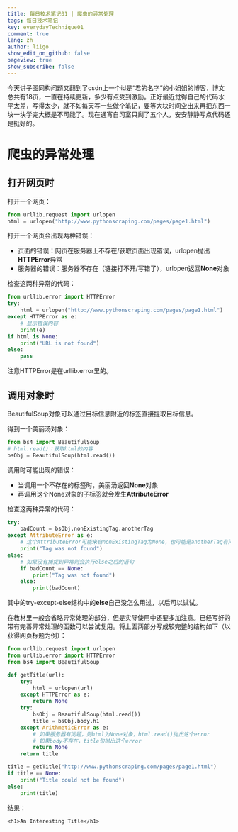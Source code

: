 ```yaml
---
title: 每日技术笔记01 | 爬虫的异常处理
tags: 每日技术笔记
key: everydayTechnique01
comment: true
lang: zh
author: liigo
show_edit_on_github: false
pageview: true
show_subscribe: false
---
```


<!--more-->

今天讲子图同构问题又翻到了csdn上一个id是“君的名字”的小姐姐的博客，博文总共有18页，一直在持续更新，多少有点受到激励。正好最近觉得自己的代码水平太差，写得太少，就不如每天写一些做个笔记，要等大块时间空出来再把东西一块一块学完大概是不可能了。现在通宵自习室只剩了五个人，安安静静写点代码还是挺好的。

# 爬虫的异常处理
## 打开网页时
打开一个网页：
```python
from urllib.request import urlopen
html = urlopen("http://www.pythonscraping.com/pages/page1.html")
```
打开一个网页会出现两种错误：
- 页面的错误：网页在服务器上不存在/获取页面出现错误，urlopen抛出**HTTPError**异常
- 服务器的错误：服务器不存在（链接打不开/写错了），urlopen返回**None**对象

检查这两种异常的代码：
```python
from urllib.error import HTTPError
try:
    html = urlopen("http://www.pythonscraping.com/pages/page1.html")
except HTTPError as e:
    # 显示错误内容
    print(e)
if html is None:
    print("URL is not found")
else:
    pass 
```
注意HTTPError是在urllib.error里的。

## 调用对象时
BeautifulSoup对象可以通过目标信息附近的标签直接提取目标信息。

得到一个美丽汤对象：
```python
from bs4 import BeautifulSoup
# html.read()：获取html的内容
bsObj = BeautifulSoup(html.read())
```
调用时可能出现的错误：
- 当调用一个不存在的标签时，美丽汤返回**None**对象
- 再调用这个None对象的子标签就会发生**AttributeError**

检查这两种异常的代码：
```python
try:
    badCount = bsObj.nonExistingTag.anotherTag
except AttributeError as e:
    # 这个AttributeError可能来自nonExistingTag为None，也可能是anotherTag有问题
    print("Tag was not found")
else:
    # 如果没有捕捉到异常则会执行else之后的语句
    if badCount == None:
        print("Tag was not found")
    else:
        print(badCount)
```
其中的try-except-else结构中的**else**自己没怎么用过，以后可以试试。

在教材里一般会省略异常处理的部分，但是实际使用中还要多加注意。已经写好的带有完善异常处理的函数可以尝试复用。将上面两部分写成较完整的结构如下（以获得网页标题为例）：
```python
from urllib.request import urlopen
from urllib.error import HTTPError
from bs4 import BeautifulSoup

def getTitle(url):
    try:
        html = urlopen(url)
    except HTTPError as e:
        return None
    try:
        bsObj = BeautifulSoup(html.read())
        title = bsObj.body.h1
    except ArithmeticError as e:
        # 如果服务器有问题，则html为None对象，html.read()抛出这个error
        # 如果body不存在，title句抛出这个error
        return None
    return title

title = getTitle("http://www.pythonscraping.com/pages/page1.html")
if title == None:
    print("Title could not be found")
else:
    print(title)
```
结果：
```
<h1>An Interesting Title</h1>
```
